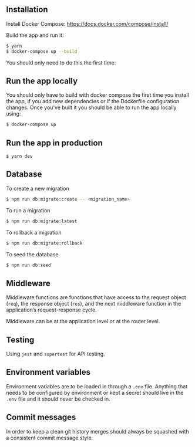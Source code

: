 ## Installation

Install Docker Compose:
https://docs.docker.com/compose/install/

Build the app and run it:

```sh
$ yarn
$ docker-compose up --build
```

You should only need to do this the first time.

## Run the app locally

You should only have to build with docker compose the first time you install the app, if you add new dependencies or if the Dockerfile configuration changes. Once you've built it you should be able to run the app locally using:

```sh
$ docker-compose up
```

## Run the app in production

```
$ yarn dev
```

## Database

To create a new migration

```sh
$ npm run db:migrate:create -- <migration_name>
```

To run a migration

```sh
$ npm run db:migrate:latest
```

To rollback a migration

```sh
$ npm run db:migrate:rollback
```

To seed the database

```sh
$ npm run db:seed
```

## Middleware

Middleware functions are functions that have access to the request object (`req`), the response object (`res`), and the next middleware function in the application’s request-response cycle.

Middleware can be at the application level or at the router level.

## Testing

Using `jest` and `supertest` for API testing.

## Environment variables

Environment variables are to be loaded in through a `.env` file. Anything that needs to be configured by environment or kept a secret should live in the `.env` file and it should never be checked in.

## Commit messages

In order to keep a clean git history merges should always be squashed with a consistent commit message style.
